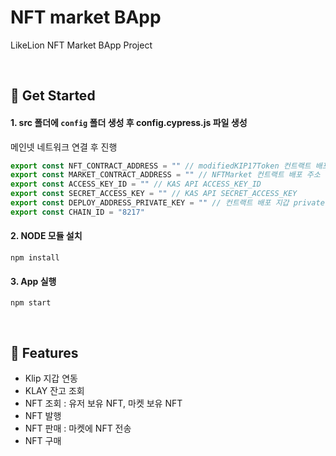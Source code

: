 # NFT market BApp

LikeLion NFT Market BApp Project

<br />

## 🎉 Get Started
#### 1. src 폴더에 `config` 폴더 생성 후 config.cypress.js 파일 생성
메인넷 네트워크 연결 후 진행

```js
export const NFT_CONTRACT_ADDRESS = "" // modifiedKIP17Token 컨트랙트 배포 주소
export const MARKET_CONTRACT_ADDRESS = "" // NFTMarket 컨트랙트 배포 주소
export const ACCESS_KEY_ID = "" // KAS API ACCESS_KEY_ID
export const SECRET_ACCESS_KEY = "" // KAS API SECRET_ACCESS_KEY
export const DEPLOY_ADDRESS_PRIVATE_KEY = "" // 컨트랙트 배포 지갑 private key
export const CHAIN_ID = "8217" 
```
#### 2. NODE 모듈 설치
```
npm install
```

#### 3. App 실행
```
npm start
```

<br />

## 🎨 Features

- Klip 지갑 연동
- KLAY 잔고 조회
- NFT 조회 : 유저 보유 NFT, 마켓 보유 NFT
- NFT 발행
- NFT 판매 : 마켓에 NFT 전송
- NFT 구매

